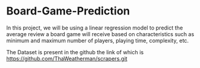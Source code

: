 # Board-Game-Prediction
In this project, we will be using a linear regression model to predict the average review a board game will receive based on characteristics such as minimum and maximum number of players, playing time, complexity, etc.

The Dataset is present in the github the link of which is 
 https://github.com/ThaWeatherman/scrapers.git
